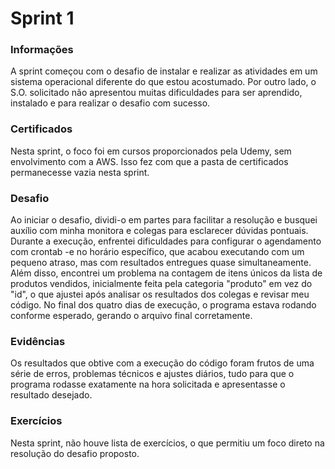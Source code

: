 # Sprint 1
### Informações
A sprint começou com o desafio de instalar e realizar as atividades em um sistema operacional diferente do que estou acostumado. Por outro lado, o S.O. solicitado não apresentou muitas dificuldades para ser aprendido, instalado e para realizar o desafio com sucesso.

### Certificados
Nesta sprint, o foco foi em cursos proporcionados pela Udemy, sem envolvimento com a AWS. Isso fez com que a pasta de certificados permanecesse vazia nesta sprint.

### Desafio
Ao iniciar o desafio, dividi-o em partes para facilitar a resolução e busquei auxílio com minha monitora e colegas para esclarecer dúvidas pontuais. Durante a execução, enfrentei dificuldades para configurar o agendamento com crontab -e no horário específico, que acabou executando com um pequeno atraso, mas com resultados entregues quase simultaneamente. Além disso, encontrei um problema na contagem de itens únicos da lista de produtos vendidos, inicialmente feita pela categoria "produto" em vez do "id", o que ajustei após analisar os resultados dos colegas e revisar meu código. No final dos quatro dias de execução, o programa estava rodando conforme esperado, gerando o arquivo final corretamente.

### Evidências
Os resultados que obtive com a execução do código foram frutos de uma série de erros, problemas técnicos e ajustes diários, tudo para que o programa rodasse exatamente na hora solicitada e apresentasse o resultado desejado.

### Exercícios
Nesta sprint, não houve lista de exercícios, o que permitiu um foco direto na resolução do desafio proposto.